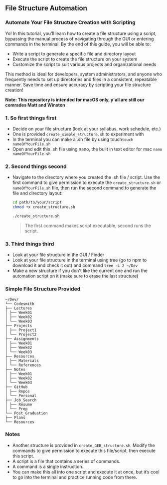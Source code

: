 ## File Structure Automation

### Automate Your File Structure Creation with Scripting

Yo! In this tutorial, you'll learn how to create a file structure using a script, bypassing the manual process of navigating through the GUI or entering commands in the terminal. By the end of this guide, you will be able to:

- Write a script to generate a specific file and directory layout
- Execute the script to create the file structure on your system
- Customize the script to suit various projects and organizational needs

This method is ideal for developers, system administrators, and anyone who frequently needs to set up directories and files in a consistent, repeatable manner. Save time and ensure accuracy by scripting your file structure creation!

**Note: This repository is intended for macOS only, y'all are still our comrades Matt and Winston**

### 1. So first things first

- Decide on your file structure (look at your syllabus, work schedule, etc.)
- One is provided `create_simple_structure.sh` to experiment with
- In the terminal you can make a .sh file by using touch```touch nameOfYourFile.sh``` 
- Open and edit this .sh file using nano, the built in text editor for mac ```nano nameOfYourFile.sh```

### 2. Second things second

- Navigate to the directory where you created the .sh file / script. Use the first command to give permission to execute the `create_structure.sh` or `nameOfYourFile.sh` file, then run the second command to generate the file and directory layout:

    ```sh
    cd path/to/your/script
    chmod +x create_structure.sh
    ```

    ```sh
    ./create_structure.sh
    ```

    > The first command makes script executable, second runs the script.

### 3. Third things third

- Look at your file structure in the GUI / Finder
- Look at your file structure in the terminal using tree (go to npm to download it and check it out) and command  `tree -L 2 ~/Dev`
- Make a new structure if you don't like the current one and run the automation script on it (make sure to erase the last structure)

### Simple File Structure Provided

```
~/Dev/
└── Codesmith
├── Lectures
│ ├── Week01
│ ├── Week02
│ └── Week03
├── Projects
│ ├── Project1
│ └── Project2
├── Assignments
│ ├── Week01
│ ├── Week02
│ └── Week03
├── Resources
│ ├── Materials
│ └── References
├── Notes
│ ├── Week01
│ ├── Week02
│ └── Week03
├── GitHub
│ ├── Repos
│ └── Personal
├── Job_Search
│ ├── Resume
│ └── Prep
└── Post_Graduation
├── Plans
└── Resources
```


### Notes

- Another structure is provided in `create_GEB_structure.sh`. Modify the commands to give permission to execute this file/script, then execute this script.
- A script is a file that contains a series of commands.
- A command is a single instruction.
- You can make this all into one script and execute it at once, but it’s cool to go into the terminal and practice running code from there.
